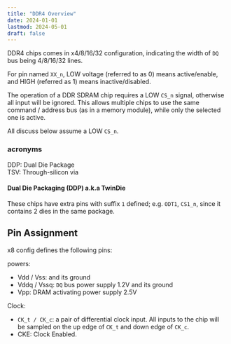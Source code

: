 ```yaml
---
title: "DDR4 Overview"
date: 2024-01-01
lastmod: 2024-05-01
draft: false
---
```


DDR4 chips comes in x4/8/16/32 configuration, indicating the width of `DQ` bus being 4/8/16/32 lines.

For pin named `XX_n`, LOW voltage (referred to as 0) means active/enable, and HIGH (referred as 1) means inactive/disabled.

The operation of a DDR SDRAM chip requires a LOW `CS_n` signal, otherwise all input will be ignored.
This allows multiple chips to use the same command / address bus (as in a memory module), while only the selected one is active.

All discuss below assume a LOW `CS_n`.

### acronyms

DDP: Dual Die Package    
TSV: Through-silicon via

#### Dual Die Packaging (DDP) a.k.a TwinDie

These chips have extra pins with suffix `1` defined; e.g. `ODT1`, `CS1_n`, since it contains 2 dies in the same package.

## Pin Assignment

x8 config defines the following pins:

powers:
- Vdd / Vss:  and its ground
- Vddq / Vssq: `DQ` bus power supply 1.2V and its ground
- Vpp: DRAM activating power supply 2.5V

Clock:
- `CK_t / CK_c`: a pair of differential clock input. All inputs to the chip will be sampled on the up edge of `CK_t` and down edge of `CK_c`.
- CKE: Clock Enabled.


